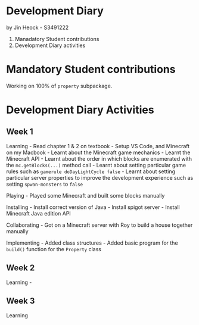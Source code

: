 # Development Diary

by Jin Heock - S3491222

1. Manadatory Student contributions
2. Development Diary activities

# Mandatory Student contributions
Working on 100% of `property` subpackage.

# Development Diary Activities

## Week 1

Learning
	- Read chapter 1 & 2 on textbook
    - Setup VS Code, and Minecraft on my Macbook
	- Learnt about the Minecraft game mechanics
    - Learnt the Minecraft API
	- Learnt about the order in which blocks are enumerated with the `mc.getBlocks(...)` method call
	- Learnt about setting particular game rules such as `gamerule doDayLightCycle false`
	- Learnt about setting particular server properties to improve the development experience such as setting
	  `spwan-monsters` to `false`

Playing
	- Played some Minecraft and built some blocks manually

Installing
	- Install correct version of Java
	- Install spigot server
	- Install Minecraft Java edition API

Collaborating
	- Got on a Minecraft server with Roy to build a house together manually

Implementing
	- Added class structures
	- Added basic program for the `build()` function for the `Property` class


## Week 2

Learning
	- 

## Week 3

Learning

